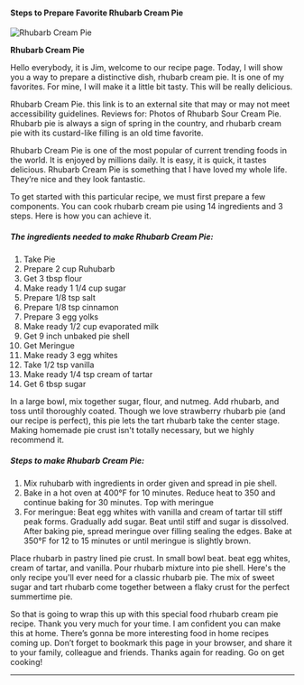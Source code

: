             

#### Steps to Prepare Favorite Rhubarb Cream Pie

![Rhubarb Cream Pie](https://img-global.cpcdn.com/recipes/5811968973209600/751x532cq70/rhubarb-cream-pie-recipe-main-photo.jpg)

**Rhubarb Cream Pie**

Hello everybody, it is Jim, welcome to our recipe page. Today, I will show you a way to prepare a distinctive dish, rhubarb cream pie. It is one of my favorites. For mine, I will make it a little bit tasty. This will be really delicious.

Rhubarb Cream Pie. this link is to an external site that may or may not meet accessibility guidelines. Reviews for: Photos of Rhubarb Sour Cream Pie. Rhubarb pie is always a sign of spring in the country, and rhubarb cream pie with its custard-like filling is an old time favorite.

Rhubarb Cream Pie is one of the most popular of current trending foods in the world. It is enjoyed by millions daily. It is easy, it is quick, it tastes delicious. Rhubarb Cream Pie is something that I have loved my whole life. They’re nice and they look fantastic.

To get started with this particular recipe, we must first prepare a few components. You can cook rhubarb cream pie using 14 ingredients and 3 steps. Here is how you can achieve it.

##### The ingredients needed to make Rhubarb Cream Pie:

1.  Take Pie
2.  Prepare 2 cup Ruhubarb
3.  Get 3 tbsp flour
4.  Make ready 1 1/4 cup sugar
5.  Prepare 1/8 tsp salt
6.  Prepare 1/8 tsp cinnamon
7.  Prepare 3 egg yolks
8.  Make ready 1/2 cup evaporated milk
9.  Get 9 inch unbaked pie shell
10.  Get Meringue
11.  Make ready 3 egg whites
12.  Take 1/2 tsp vanilla
13.  Make ready 1/4 tsp cream of tartar
14.  Get 6 tbsp sugar

In a large bowl, mix together sugar, flour, and nutmeg. Add rhubarb, and toss until thoroughly coated. Though we love strawberry rhubarb pie (and our recipe is perfect), this pie lets the tart rhubarb take the center stage. Making homemade pie crust isn't totally necessary, but we highly recommend it.

##### Steps to make Rhubarb Cream Pie:

1.  Mix ruhubarb with ingredients in order given and spread in pie shell.
2.  Bake in a hot oven at 400°F for 10 minutes. Reduce heat to 350 and continue baking for 30 minutes. Top with meringue
3.  For meringue: Beat egg whites with vanilla and cream of tartar till stiff peak forms. Gradually add sugar. Beat until stiff and sugar is dissolved. After baking pie, spread meringue over filling sealing the edges. Bake at 350°F for 12 to 15 minutes or until meringue is slightly brown.

Place rhubarb in pastry lined pie crust. In small bowl beat. beat egg whites, cream of tartar, and vanilla. Pour rhubarb mixture into pie shell. Here's the only recipe you'll ever need for a classic rhubarb pie. The mix of sweet sugar and tart rhubarb come together between a flaky crust for the perfect summertime pie.

So that is going to wrap this up with this special food rhubarb cream pie recipe. Thank you very much for your time. I am confident you can make this at home. There’s gonna be more interesting food in home recipes coming up. Don’t forget to bookmark this page in your browser, and share it to your family, colleague and friends. Thanks again for reading. Go on get cooking!

* * *